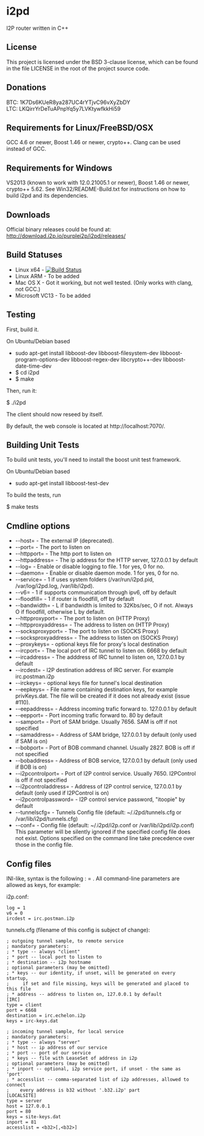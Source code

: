 i2pd
====

I2P router written in C++

License
-------

This project is licensed under the BSD 3-clause license, which can be found in the file
LICENSE in the root of the project source code.

Donations
---------

BTC: 1K7Ds6KUeR8ya287UC4rYTjvC96vXyZbDY   
LTC: LKQirrYrDeTuAPnpYq5y7LVKtywfkkHi59   

Requirements for Linux/FreeBSD/OSX
----------------------------------

GCC 4.6 or newer, Boost 1.46 or newer, crypto++. Clang can be used instead of
GCC.

Requirements for Windows
------------------------

VS2013 (known to work with 12.0.21005.1 or newer), Boost 1.46 or newer,
crypto++ 5.62. See Win32/README-Build.txt for instructions on how to build i2pd
and its dependencies.

Downloads
------------

Official binary releases could be found at:
http://download.i2p.io/purplei2p/i2pd/releases/


Build Statuses
---------------

- Linux x64      - [![Build Status](https://jenkins.greyhat.no/buildStatus/icon?job=i2pd-linux)](https://jenkins.nordcloud.no/job/i2pd-linux/)
- Linux ARM      - To be added
- Mac OS X       - Got it working, but not well tested. (Only works with clang, not GCC.)
- Microsoft VC13 - To be added


Testing
-------

First, build it.

On Ubuntu/Debian based
* sudo apt-get install libboost-dev libboost-filesystem-dev libboost-program-options-dev libboost-regex-dev libcrypto++-dev libboost-date-time-dev
* $ cd i2pd
* $ make

Then, run it:

$ ./i2pd

The client should now reseed by itself.

By default, the web console is located at http://localhost:7070/.

Building Unit Tests
-------------------

To build unit tests, you'll need to install the boost unit test framework.

On Ubuntu/Debian based
 * sudo apt-get install libboost-test-dev
 
To build the tests, run

$ make tests


Cmdline options
---------------

* --host=               - The external IP (deprecated). 
* --port=               - The port to listen on
* --httpport=           - The http port to listen on
* --httpaddress=        - The ip address for the HTTP server, 127.0.0.1 by default
* --log=                - Enable or disable logging to file. 1 for yes, 0 for no.
* --daemon=             - Enable or disable daemon mode. 1 for yes, 0 for no.
* --service=            - 1 if uses system folders (/var/run/i2pd.pid, /var/log/i2pd.log, /var/lib/i2pd).
* --v6=                 - 1 if supports communication through ipv6, off by default
* --floodfill=          - 1 if router is floodfill, off by default
* --bandwidth=          - L if bandwidth is limited to 32Kbs/sec, O if not. Always O if floodfill, otherwise L by default.
* --httpproxyport=      - The port to listen on (HTTP Proxy)
* --httpproxyaddress=   - The address to listen on (HTTP Proxy)
* --socksproxyport=     - The port to listen on (SOCKS Proxy)
* --socksproxyaddress=  - The address to listen on (SOCKS Proxy)
* --proxykeys=          - optional keys file for proxy's local destination
* --ircport=            - The local port of IRC tunnel to listen on. 6668 by default
* --ircaddress=         - The adddress of IRC tunnel to listen on, 127.0.0.1 by default
* --ircdest=            - I2P destination address of IRC server. For example irc.postman.i2p
* --irckeys=            - optional keys file for tunnel's local destination 
* --eepkeys=            - File name containing destination keys, for example privKeys.dat.
                          The file will be created if it does not already exist (issue #110).
* --eepaddress=         - Address incoming trafic forward to. 127.0.0.1 by default
* --eepport=            - Port incoming trafic forward to. 80 by default
* --samport=            - Port of SAM bridge. Usually 7656. SAM is off if not specified
* --samaddress=         - Address of SAM bridge, 127.0.0.1 by default (only used if SAM is on)
* --bobport=            - Port of BOB command channel. Usually 2827. BOB is off if not specified
* --bobaddress=         - Address of BOB service, 127.0.0.1 by default (only used if BOB is on)
* --i2pcontrolport=     - Port of I2P control service. Usually 7650. I2PControl is off if not specified
* --i2pcontroladdress=  - Address of I2P control service, 127.0.0.1 by default (only used if I2PControl is on)
* --i2pcontrolpassword= - I2P control service password, "itoopie" by default
* --tunnelscfg=         - Tunnels Config file (default: ~/.i2pd/tunnels.cfg or /var/lib/i2pd/tunnels.cfg)
* --conf=               - Config file (default: ~/.i2pd/i2p.conf or /var/lib/i2pd/i2p.conf)
                          This parameter will be silently ignored if the specified config file does not exist.
                          Options specified on the command line take precedence over those in the config file.

Config files
------------

INI-like, syntax is the following : <key> = <value>.
All command-line parameters are allowed as keys, for example:

i2p.conf:

	log = 1
	v6 = 0
	ircdest = irc.postman.i2p

tunnels.cfg (filename of this config is subject of change):

    ; outgoing tunnel sample, to remote service
    ; mandatory parameters:
    ; * type -- always "client"
    ; * port -- local port to listen to
    ; * destination -- i2p hostname
    ; optional parameters (may be omitted)
    ; * keys -- our identity, if unset, will be generated on every startup,
    ;     if set and file missing, keys will be generated and placed to this file
    ; * address -- address to listen on, 127.0.0.1 by default
    [IRC]
    type = client
    port = 6668
    destination = irc.echelon.i2p
    keys = irc-keys.dat
     
    ; incoming tunnel sample, for local service
    ; mandatory parameters:
    ; * type -- always "server"
    ; * host -- ip address of our service
    ; * port -- port of our service
    ; * keys -- file with LeaseSet of address in i2p
    ; optional parameters (may be omitted)
    ; * inport -- optional, i2p service port, if unset - the same as 'port'
    ; * accesslist -- comma-separated list of i2p addresses, allowed to connect
    ;    every address is b32 without '.b32.i2p' part
    [LOCALSITE]   
    type = server   
    host = 127.0.0.1   
    port = 80   
    keys = site-keys.dat   
    inport = 81   
    accesslist = <b32>[,<b32>]   
